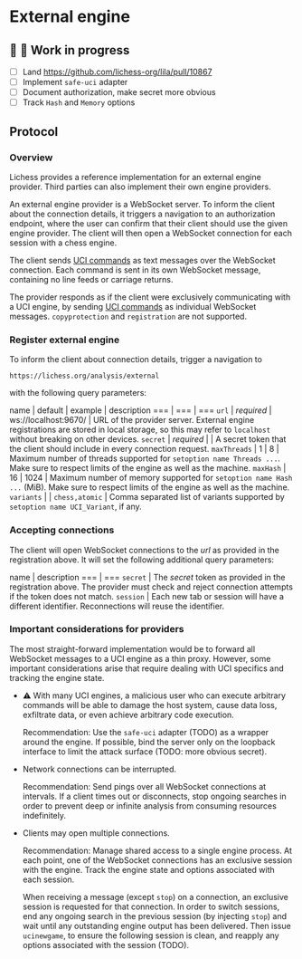 External engine
===============

:wrench: :hammer: Work in progress
----------------------------------

* [ ] Land https://github.com/lichess-org/lila/pull/10867
* [ ] Implement `safe-uci` adapter
* [ ] Document authorization, make secret more obvious
* [ ] Track `Hash` and `Memory` options

Protocol
--------

### Overview

Lichess provides a reference implementation for an external engine provider.
Third parties can also implement their own engine providers.

An external engine provider is a WebSocket server. To inform the client about
the connection details, it triggers a navigation to an authorization endpoint,
where the user can confirm that their client should use the given engine
provider. The client will then open a WebSocket connection for each session
with a chess engine.

The client sends [UCI commands](https://backscattering.de/chess/uci/#gui)
as text messages over the WebSocket connection. Each command is
sent in its own WebSocket message, containing no line feeds or carriage
returns.

The provider responds as if the client were exclusively communicating with
a UCI engine, by sending
[UCI commands](https://backscattering.de/chess/uci/#engine) as individual
WebSocket messages. `copyprotection` and `registration` are not supported.

### Register external engine

To inform the client about connection details, trigger a navigation to

```
https://lichess.org/analysis/external
```

with the following query parameters:

name | default | example | description
=== | === | ===
`url` | *required* | ws://localhost:9670/ | URL of the provider server. External engine registrations are stored in local storage, so this may refer to `localhost` without breaking on other devices.
`secret` | *required* | | A secret token that the client should include in every connection request.
`maxThreads` | 1 | 8 | Maximum number of threads supported for `setoption name Threads ...`. Make sure to respect limits of the engine as well as the machine.
`maxHash` | 16 | 1024 | Maximum number of memory supported for `setoption name Hash ...` (MiB). Make sure to respect limits of the engine as well as the machine.
`variants` | | `chess,atomic` | Comma separated list of variants supported by `setoption name UCI_Variant`, if any.

### Accepting connections

The client will open WebSocket connections to the *url* as provided in the
registration above. It will set the following additional query parameters:

name | description
=== | ===
`secret` | The *secret* token as provided in the registration above. The provider must check and reject connection attempts if the token does not match.
`session` | Each new tab or session will have a different identifier. Reconnections will reuse the identifier.

### Important considerations for providers

The most straight-forward implementation would be to forward all WebSocket
messages to a UCI engine as a thin proxy. However, some important
considerations arise that require dealing with UCI specifics and tracking
the engine state.

* :warning: With many UCI engines, a malicious user who can execute arbitrary
  commands will be able to damage the host system, cause data loss,
  exfiltrate data, or even achieve arbitrary code execution.

  Recommendation: Use the `safe-uci` adapter (TODO) as a wrapper
  around the engine. If possible, bind the server only on the loopback
  interface to limit the attack surface (TODO: more obvious secret).

* Network connections can be interrupted.

  Recommendation: Send pings over all WebSocket connections at intervals.
  If a client times out or disconnects, stop ongoing searches in order to
  prevent deep or infinite analysis from consuming resources indefinitely.

* Clients may open multiple connections.

  Recommendation: Manage shared access to a single engine process.
  At each point, one of the WebSocket connections has an exclusive session with
  the engine. Track the engine state and options associated with each session.

  When receiving a message (except `stop`) on a connection, an
  exclusive session is requested for that connection. In order to switch
  sessions, end any ongoing search in the previous session
  (by injecting `stop`) and wait until any outstanding engine output has been
  delivered. Then issue `ucinewgame`, to ensure the following session is clean,
  and reapply any options associated with the session (TODO).
